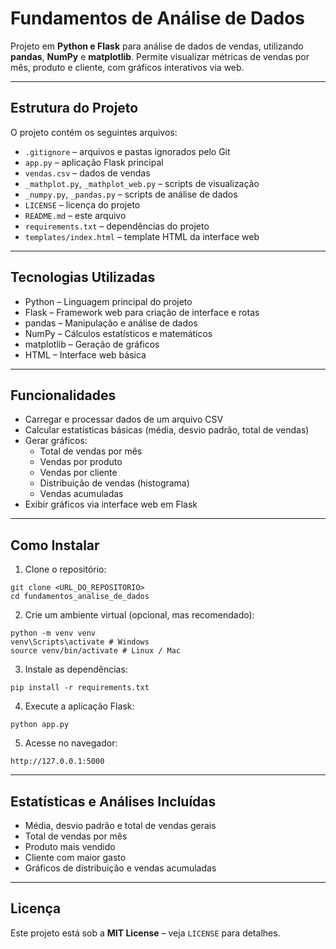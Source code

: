 # Fundamentos de Análise de Dados

Projeto em **Python e Flask** para análise de dados de vendas, utilizando **pandas**, **NumPy** e **matplotlib**. Permite visualizar métricas de vendas por mês, produto e cliente, com gráficos interativos via web.

---

## Estrutura do Projeto

O projeto contém os seguintes arquivos:

- `.gitignore` – arquivos e pastas ignorados pelo Git  
- `app.py` – aplicação Flask principal  
- `vendas.csv` – dados de vendas  
- `_mathplot.py`, `_mathplot_web.py` – scripts de visualização  
- `_numpy.py`, `_pandas.py` – scripts de análise de dados  
- `LICENSE` – licença do projeto  
- `README.md` – este arquivo  
- `requirements.txt` – dependências do projeto  
- `templates/index.html` – template HTML da interface web  

---

## Tecnologias Utilizadas

- Python – Linguagem principal do projeto  
- Flask – Framework web para criação de interface e rotas  
- pandas – Manipulação e análise de dados  
- NumPy – Cálculos estatísticos e matemáticos  
- matplotlib – Geração de gráficos  
- HTML – Interface web básica  

---

## Funcionalidades

- Carregar e processar dados de um arquivo CSV  
- Calcular estatísticas básicas (média, desvio padrão, total de vendas)  
- Gerar gráficos:  
  - Total de vendas por mês  
  - Vendas por produto  
  - Vendas por cliente  
  - Distribuição de vendas (histograma)  
  - Vendas acumuladas  
- Exibir gráficos via interface web em Flask  

---

## Como Instalar

1. Clone o repositório: 

```
git clone <URL_DO_REPOSITORIO>
cd fundamentos_analise_de_dados

```

2. Crie um ambiente virtual (opcional, mas recomendado):  

```
python -m venv venv
venv\Scripts\activate # Windows
source venv/bin/activate # Linux / Mac

```

3. Instale as dependências:  

```
pip install -r requirements.txt

```

4. Execute a aplicação Flask:  

```
python app.py

```

5. Acesse no navegador:  

```
http://127.0.0.1:5000

```

---

## Estatísticas e Análises Incluídas

- Média, desvio padrão e total de vendas gerais  
- Total de vendas por mês  
- Produto mais vendido  
- Cliente com maior gasto  
- Gráficos de distribuição e vendas acumuladas  

---

## Licença

Este projeto está sob a **MIT License** – veja `LICENSE` para detalhes.

